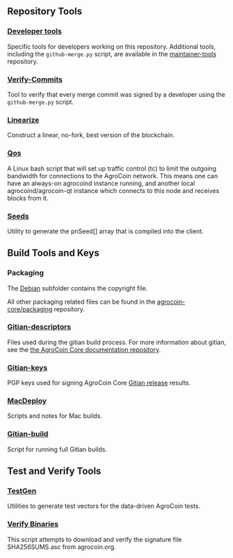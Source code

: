 Repository Tools
---------------------

### [Developer tools](/contrib/devtools) ###
Specific tools for developers working on this repository.
Additional tools, including the `github-merge.py` script, are available in the [maintainer-tools](https://github.com/agrocoin-core/agrocoin-maintainer-tools) repository.

### [Verify-Commits](/contrib/verify-commits) ###
Tool to verify that every merge commit was signed by a developer using the `github-merge.py` script.

### [Linearize](/contrib/linearize) ###
Construct a linear, no-fork, best version of the blockchain.

### [Qos](/contrib/qos) ###

A Linux bash script that will set up traffic control (tc) to limit the outgoing bandwidth for connections to the AgroCoin network. This means one can have an always-on agrocoind instance running, and another local agrocoind/agrocoin-qt instance which connects to this node and receives blocks from it.

### [Seeds](/contrib/seeds) ###
Utility to generate the pnSeed[] array that is compiled into the client.

Build Tools and Keys
---------------------

### Packaging ###
The [Debian](/contrib/debian) subfolder contains the copyright file.

All other packaging related files can be found in the [agrocoin-core/packaging](https://github.com/agrocoin-core/packaging) repository.

### [Gitian-descriptors](/contrib/gitian-descriptors) ###
Files used during the gitian build process. For more information about gitian, see the [the AgroCoin Core documentation repository](https://github.com/agrocoin-core/docs).

### [Gitian-keys](/contrib/gitian-keys)
PGP keys used for signing AgroCoin Core [Gitian release](/doc/release-process.md) results.

### [MacDeploy](/contrib/macdeploy) ###
Scripts and notes for Mac builds.

### [Gitian-build](/contrib/gitian-build.py) ###
Script for running full Gitian builds.

Test and Verify Tools
---------------------

### [TestGen](/contrib/testgen) ###
Utilities to generate test vectors for the data-driven AgroCoin tests.

### [Verify Binaries](/contrib/verifybinaries) ###
This script attempts to download and verify the signature file SHA256SUMS.asc from agrocoin.org.
